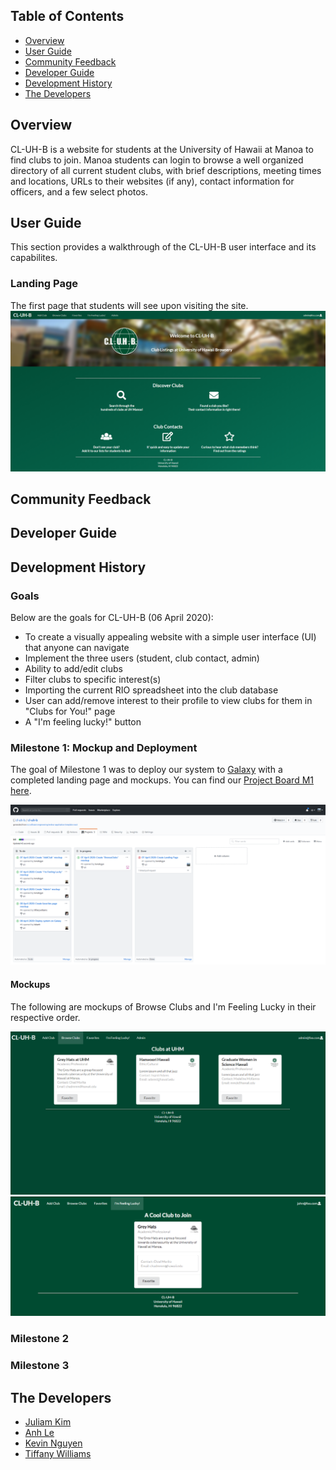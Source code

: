## Table of Contents
* [Overview](#overview)
* [User Guide](#user-guide)
* [Community Feedback](#community-feedback)
* [Developer Guide](#developer-guide)
* [Development History](#development-history)
* [The Developers](#the-developers)

## Overview
CL-UH-B is a website for students at the University of Hawaii at Manoa to find clubs to join. Manoa students can login to browse a well organized directory of all current student clubs, with brief descriptions, meeting times and locations, URLs to their websites (if any), contact information for officers, and a few select photos.

## User Guide
This section provides a walkthrough of the CL-UH-B user interface and its capabilites.

### Landing Page
The first page that students will see upon visiting the site.
![](doc/landing.png)

## Community Feedback

## Developer Guide

## Development History
### Goals
Below are the goals for CL-UH-B (06 April 2020): 
* To create a visually appealing website with a simple user interface (UI) that anyone can navigate
* Implement the three users (student, club contact, admin)
* Ability to add/edit clubs
* Filter clubs to specific interest(s)
* Importing the current RIO spreadsheet into the club database
* User can add/remove interest to their profile to view clubs for them in "Clubs for You!" page 
* A "I'm feeling lucky!" button

### Milestone 1: Mockup and Deployment
The goal of Milestone 1 was to deploy our system to [Galaxy](https://galaxy.meteor.com/) with a completed landing page and mockups. You can find our [Project Board M1 here](https://github.com/cl-uh-b/cl-uh-b/projects/1).

![](doc/project-board-m1.png)

#### Mockups
The following are mockups of Browse Clubs and I'm Feeling Lucky in their respective order.
<div class="ui center small images">
  <img class="ui image" src="/doc/mockups/browseclub-mockup.png">
  <img class="ui image" src="/doc/mockups/lucky-mockup.png">
</div>

### Milestone 2
### Milestone 3

## The Developers
* [Juliam Kim](https://github.com/julianki-cs)
* [Anh Le](https://github.com/lekanh)
* [Kevin Nguyen](https://github.com/kvndngyn)
* [Tiffany Williams](https://github.com/tiffanywilliams)


